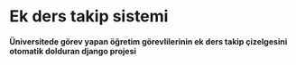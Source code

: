<h1>Ek ders takip sistemi</h1>
<h4>Üniversitede görev yapan öğretim görevlilerinin ek ders takip çizelgesini otomatik dolduran django projesi</h4>
